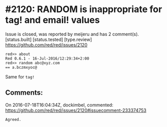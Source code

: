 
#2120: RANDOM is inappropriate for tag! and email! values
================================================================================
Issue is closed, was reported by meijeru and has 2 comment(s).
[status.built] [status.tested] [type.review]
<https://github.com/red/red/issues/2120>

```
red>> about
Red 0.6.1 - 16-Jul-2016/12:29:34+2:00
red>> random abc@xyz.com
== a.bczmxyoc@
```

Same for `tag!`



Comments:
--------------------------------------------------------------------------------

On 2016-07-18T16:04:34Z, dockimbel, commented:
<https://github.com/red/red/issues/2120#issuecomment-233374753>

    Agreed.

